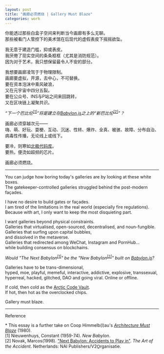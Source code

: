 ```yaml
---
layout: post
title: "画廊必须燃烧 | Gallery Must Blaze"
categories: work
---  
```


你能透过那些白盒子空间来判断当今画廊有多么无聊。  
那些被看门人管控下的美术馆在后现代的虚假表皮下摇摇欲坠。  

我无意于建造门槛，抑或表皮。  
我厌倦了现实空间的条条框框（尤其是消防规范）。  
因为对于艺术，我只想保留最令人不安的部分。  

我想要画廊凌驾于于物理限制。  
画廊要虚拟，开源，去中心，不可替换。  
要在资本泡沫中乘风破浪，  
又在元宇宙中四分五裂。  
要在公众号、INS与P站之间来回跳转，  
又在区块链上凝聚共识。  

*“下一个巴比伦<sup>[[1]](#footnote1)</sup>”将是建立在[Babylon.js](https://babylonjs.com/)之上的“新巴比伦<sup>[[2]](#footnote2)</sup>”？*

画廊必须穿越次元——  
嗨、萌、好玩、耍梗、互动、沉迷、性转、爆炸、全真、被骇、故障、分布自治、病毒性传播，无论线上或线下。

要冷，则寒如[北极代码库](https://archiveprogram.github.com/arctic-vault/)。  
要热，便烫如超频的芯片。  

画廊必须燃烧。

---

You can judge how boring today's galleries are by looking at these white boxes.  
The gatekeeper-controlled galleries struggled behind the post-modern façades.  

I have no desire to build gates or façades.  
I am tired of the limitations in the real world (especially fire regulations).  
Because with art, I only want to keep the most disquieting part.  

I want galleries beyond physical constraints.   
Galleries that virtualised, open-sourced, decentralised, and noun-fungible.  
Galleries that surfing upon capital bubbles,  
and dissolved in the metaverse.  
Galleries that redirected among WeChat, Instagram and PornHub...  
while building consensus on blockchains.  

*Would "The Next Babylon<sup>[[1]](#footnote1)</sup>" be the "New Babylon<sup>[[2]](#footnote2)</sup>" built on [Babylon.js](https://babylonjs.com/)?*

Galleries have to be trans-dimensional,   
hyped, moe, playful, memeful, interactive, addictive, explosive, transsexual, hyperreal, hacked, glitched, DAO and going viral. Online or offline.

If cold, then cold as the [Arctic Code Vault](https://archiveprogram.github.com/arctic-vault/).  
If hot, then hot as the overclocked chips.

Gallery must blaze.
  
---

Reference

<a name="footnote0"></a>* This essay is a further take on Coop Himmelb(l)au's *[Architecture Must Blaze](http://www.coop-himmelblau.at/architecture/philosophy/architecture-must-blaze/)* (1980).  
<a name="footnote1"></a>[1] Nieuwenhuys, Constant (1959-74). *New Babylon*.  
<a name="footnote2"></a>[2] Novak, Marcos(1998). ["Next Babylon: Accidents to Play in"](https://v2.nl/archive/articles/next-babylon). *The Art of the Accident*. Netherlands: NAI Publishers/V2O̲rganisatie.






